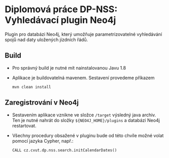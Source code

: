 # Diplomová práce DP-NSS: Vyhledávací plugin Neo4j #

Plugin pro databázi Neo4j, který umožňuje parametrizovatelné vyhledávání spojů nad daty uložených jízdních řádů.

## Build ##
* Pro správný build je nutné mít nainstalovanou Javu 1.8

* Aplikace je buildovatelná mavenem. Sestavení provedeme příkazem

    ``mvn clean install``
    
## Zaregistrování v Neo4j ##
* Sestavením aplikace vznikne ve složce ``/target`` výsledný java archiv. Ten je nutné nahrát do složky ``${NEO4J_HOME}/plugins`` a databázi Neo4j restartovat. 

* Všechny procedury obsažené v pluginu bude od této chvíle možné volat pomocí jazyka Cypher, např.:

    ``CALL cz.cvut.dp.nss.search.initCalendarDates()``
